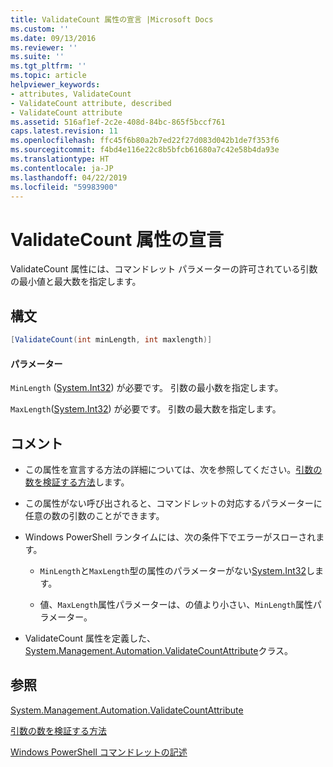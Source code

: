 ```yaml
---
title: ValidateCount 属性の宣言 |Microsoft Docs
ms.custom: ''
ms.date: 09/13/2016
ms.reviewer: ''
ms.suite: ''
ms.tgt_pltfrm: ''
ms.topic: article
helpviewer_keywords:
- attributes, ValidateCount
- ValidateCount attribute, described
- ValidateCount attribute
ms.assetid: 516af1ef-2c2e-408d-84bc-865f5bccf761
caps.latest.revision: 11
ms.openlocfilehash: ffc45f6b80a2b7ed22f27d083d042b1de7f353f6
ms.sourcegitcommit: f4bd4e116e22c8b5bfcb61680a7c42e58b4da93e
ms.translationtype: HT
ms.contentlocale: ja-JP
ms.lasthandoff: 04/22/2019
ms.locfileid: "59983900"
---
```

# <a name="validatecount-attribute-declaration"></a>ValidateCount 属性の宣言

ValidateCount 属性には、コマンドレット パラメーターの許可されている引数の最小値と最大数を指定します。

## <a name="syntax"></a>構文

```csharp
[ValidateCount(int minLength, int maxlength)]
```

#### <a name="parameters"></a>パラメーター

`MinLength` ([System.Int32][]) が必要です。 引数の最小数を指定します。

`MaxLength`([System.Int32][]) が必要です。 引数の最大数を指定します。

## <a name="remarks"></a>コメント

- この属性を宣言する方法の詳細については、次を参照してください。[引数の数を検証する方法][]します。

- この属性がない呼び出されると、コマンドレットの対応するパラメーターに任意の数の引数のことができます。

- Windows PowerShell ランタイムには、次の条件下でエラーがスローされます。

    - `MinLength`と`MaxLength`型の属性のパラメーターがない[System.Int32][]します。

    - 値、`MaxLength`属性パラメーターは、の値より小さい、`MinLength`属性パラメーター。

- ValidateCount 属性を定義した、 [System.Management.Automation.ValidateCountAttribute][]クラス。

## <a name="see-also"></a>参照

[System.Management.Automation.ValidateCountAttribute][]

[引数の数を検証する方法][]

[Windows PowerShell コマンドレットの記述][]

[引数の数を検証する方法]: how-to-validate-an-argument-count.md
[Windows PowerShell コマンドレットの記述]: writing-a-windows-powershell-cmdlet.md

[System.Int32]: /dotnet/api/System.Int32
[System.Management.Automation.ValidateCountAttribute]: /dotnet/api/System.Management.Automation.ValidateCountAttribute
